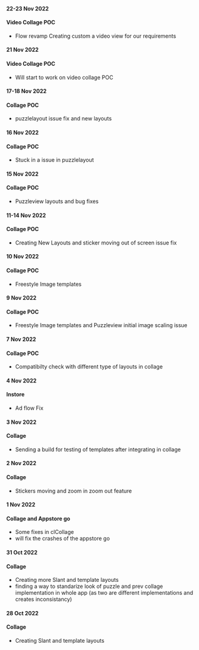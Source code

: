 #### 22-23 Nov 2022
#### Video Collage POC
- Flow revamp Creating custom a video view for our requirements 

#### 21 Nov 2022
#### Video Collage POC
- Will start to work on video collage POC

#### 17-18 Nov 2022
#### Collage POC
- puzzlelayout issue fix and new layouts

#### 16 Nov 2022
#### Collage POC
- Stuck in a issue in puzzlelayout


#### 15 Nov 2022
#### Collage POC
- Puzzleview layouts and bug fixes

#### 11-14 Nov 2022
#### Collage POC
- Creating New Layouts and sticker moving out of screen issue fix


#### 10 Nov 2022
#### Collage POC
- Freestyle Image templates

#### 9 Nov 2022
#### Collage POC
- Freestyle Image templates and Puzzleview initial image scaling issue 


#### 7 Nov 2022
#### Collage POC
- Compatibilty check with different type of layouts in collage


#### 4 Nov 2022
#### Instore
- Ad flow Fix

#### 3 Nov 2022
#### Collage
- Sending a build for testing of templates after integrating in collage


#### 2 Nov 2022
#### Collage
- Stickers moving and zoom in zoom out feature

#### 1 Nov 2022
#### Collage and Appstore go 
- Some fixes in clCollage
- will fix the crashes of the appstore go


#### 31 Oct 2022
#### Collage 
- Creating more Slant and template layouts
- finding a way to standarize look of puzzle and prev collage implementation in whole app (as two are different implementations and creates inconsistancy)


#### 28 Oct 2022
#### Collage 
- Creating Slant and template layouts
